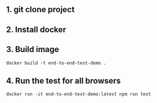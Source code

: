 ## 1. git clone project
## 2. Install docker
## 3. Build image

```docker build -t end-to-end-test-demo .```
## 4. Run the test for all browsers

```docker run -it end-to-end-test-demo:latest npm run test```
